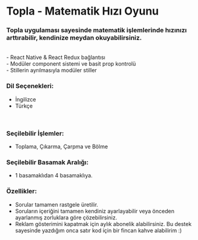 # Topla - Matematik Hızı Oyunu

### Topla uygulaması sayesinde matematik işlemlerinde hızınızı arttırabilir, kendinize meydan okuyabilirsiniz.

<br/>
- React Native & React Redux bağlantısı
<br/>
- Modüler component sistemi ve basit prop kontrolü
<br/>
- Stillerin ayrılmasıyla modüler stiller

<br/>

### Dil Seçenekleri:

- İngilizce
- Türkçe

<br/>

### Seçilebilir İşlemler:

- Toplama, Çıkarma, Çarpma ve Bölme

### Seçilebilir Basamak Aralığı:

- 1 basamaklıdan 4 basamaklıya.

### Özellikler:

- Sorular tamamen rastgele üretilir.
- Soruların içeriğini tamamen kendiniz ayarlayabilir veya önceden ayarlanmış zorluklara göre çözebilirsiniz.
- Reklam gösterimini kapatmak için aylık abonelik alabilirsiniz. Bu destek sayesinde yazdığım onca satır kod için bir fincan kahve alabilirim :)
